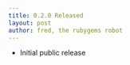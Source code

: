 ```yaml
---
title: 0.2.0 Released
layout: post
author: fred, the rubygems robot
---
```


* Initial public release
